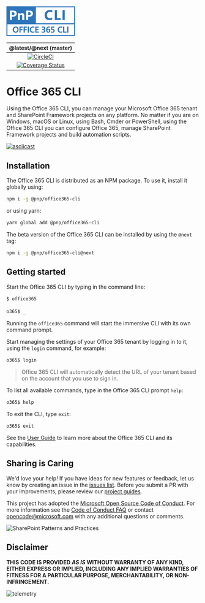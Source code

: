 <img src="./docs/manual/docs/images/pnp-office365-cli-blue.svg" alt="Office 365 CLI" height=78 />

@latest/@next (master) |
:--------------: |
[![CircleCI](https://circleci.com/gh/pnp/office365-cli/tree/master.svg?style=shield&circle-token=ce99e8046a231e1959248a61e7e32f9ae1abc8cf)](https://circleci.com/gh/pnp/office365-cli/tree/master)|
[![Coverage Status](https://coveralls.io/repos/github/pnp/office365-cli/badge.svg?branch=master)](https://coveralls.io/github/pnp/office365-cli?branch=master)|

# Office 365 CLI

Using the Office 365 CLI, you can manage your Microsoft Office 365 tenant and SharePoint Framework projects on any platform. No matter if you are on Windows, macOS or Linux, using Bash, Cmder or PowerShell, using the Office 365 CLI you can configure Office 365, manage SharePoint Framework projects and build automation scripts.

[![asciicast](https://asciinema.org/a/265151.png)](https://asciinema.org/a/265151)

## Installation

The Office 365 CLI is distributed as an NPM package. To use it, install it globally using:

```sh
npm i -g @pnp/office365-cli
```

or using yarn:

```sh
yarn global add @pnp/office365-cli
```

The beta version of the Office 365 CLI can be installed by using the `@next` tag:

```sh
npm i -g @pnp/office365-cli@next
```

## Getting started

Start the Office 365 CLI by typing in the command line:

```sh
$ office365

o365$ _
```

Running the `office365` command will start the immersive CLI with its own command prompt.

Start managing the settings of your Office 365 tenant by logging in to it, using the `login` command, for example:

```sh
o365$ login
```

> Office 365 CLI will automatically detect the URL of your tenant based on the account that you use to sign in.

To list all available commands, type in the Office 365 CLI prompt `help`:

```sh
o365$ help
```

To exit the CLI, type `exit`:

```sh
o365$ exit
```

See the [User Guide](docs/manual/docs/user-guide/installing-cli.md) to learn more about the Office 365 CLI and its capabilities.

## Sharing is Caring

We'd love your help! If you have ideas for new features or feedback, let us know by creating an issue in the [issues list](https://github.com/pnp/office365-cli/issues). Before you submit a PR with your improvements, please review our [project guides](./docs/guides/index.md).

This project has adopted the [Microsoft Open Source Code of Conduct](https://opensource.microsoft.com/codeofconduct/).
For more information see the [Code of Conduct FAQ](https://opensource.microsoft.com/codeofconduct/faq/) or
contact [opencode@microsoft.com](mailto:opencode@microsoft.com) with any additional questions or comments.

![SharePoint Patterns and Practices](https://devofficecdn.azureedge.net/media/Default/PnP/sppnp.png)

## Disclaimer

**THIS CODE IS PROVIDED *AS IS* WITHOUT WARRANTY OF ANY KIND, EITHER EXPRESS OR IMPLIED, INCLUDING ANY IMPLIED WARRANTIES OF FITNESS FOR A PARTICULAR PURPOSE, MERCHANTABILITY, OR NON-INFRINGEMENT.**

![telemetry](https://telemetry.sharepointpnp.com/office365-cli/readme)
